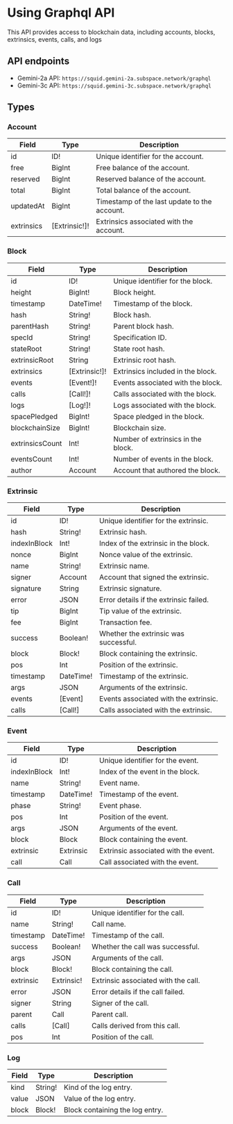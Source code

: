 # Using Graphql API

This API provides access to blockchain data, including accounts, blocks, extrinsics, events, calls, and logs

## API endpoints

- Gemini-2a API: `https://squid.gemini-2a.subspace.network/graphql`
- Gemini-3c API: `https://squid.gemini-3c.subspace.network/graphql`

## Types

### Account

| Field        | Type                       | Description                                       |
|--------------|----------------------------|---------------------------------------------------|
| id           | ID!                        | Unique identifier for the account.                |
| free         | BigInt                     | Free balance of the account.                      |
| reserved     | BigInt                     | Reserved balance of the account.                  |
| total        | BigInt              | Total balance of the account.                     |
| updatedAt    | BigInt                     | Timestamp of the last update to the account.      |
| extrinsics   | [Extrinsic!]! | Extrinsics associated with the account.           |

### Block

| Field            | Type                              | Description                                           |
|------------------|-----------------------------------|-------------------------------------------------------|
| id               | ID!                               | Unique identifier for the block.                      |
| height           | BigInt!                    | Block height.                                         |
| timestamp        | DateTime!                         | Timestamp of the block.                               |
| hash             | String!                           | Block hash.                                           |
| parentHash       | String!                           | Parent block hash.                                    |
| specId           | String!                           | Specification ID.                                     |
| stateRoot        | String!                           | State root hash.                                      |
| extrinsicRoot    | String                            | Extrinsic root hash.                                  |
| extrinsics       | [Extrinsic!]!        | Extrinsics included in the block.                     |
| events           | [Event!]!            | Events associated with the block.                     |
| calls            | [Call!]!             | Calls associated with the block.                      |
| logs             | [Log!]!              | Logs associated with the block.                       |
| spacePledged     | BigInt!                           | Space pledged in the block.                           |
| blockchainSize   | BigInt!                           | Blockchain size.                                      |
| extrinsicsCount  | Int!                              | Number of extrinsics in the block.                    |
| eventsCount      | Int!                              | Number of events in the block.                        |
| author           | Account                           | Account that authored the block.                      |

### Extrinsic

| Field        | Type                        | Description                                               |
|--------------|-----------------------------|-----------------------------------------------------------|
| id           | ID!                         | Unique identifier for the extrinsic.                      |
| hash         | String!                     | Extrinsic hash.                                           |
| indexInBlock | Int!                        | Index of the extrinsic in the block.                      |
| nonce        | BigInt                      | Nonce value of the extrinsic.                             |
| name         | String!                     | Extrinsic name.                                           |
| signer       | Account                     | Account that signed the extrinsic.                        |
| signature    | String               | Extrinsic signature.                                       |
| error        | JSON                        | Error details if the extrinsic failed.                    |
| tip          | BigInt                      | Tip value of the extrinsic.                               |
| fee          | BigInt                      | Transaction fee.                                          |
| success      | Boolean!                    | Whether the extrinsic was successful.                      |
| block        | Block!                      | Block containing the extrinsic.                           |
| pos          | Int                         | Position of the extrinsic.                                 |
| timestamp    | DateTime!            | Timestamp of the extrinsic.                                |
| args         | JSON                        | Arguments of the extrinsic.                                |
| events       | [Event]        | Events associated with the extrinsic.                      |
| calls        | [Call!]        | Calls associated with the extrinsic.                       |

### Event

| Field        | Type         | Description                                |
|--------------|--------------|--------------------------------------------|
| id           | ID!          | Unique identifier for the event.           |
| indexInBlock | Int!         | Index of the event in the block.           |
| name         | String!      | Event name.                                |
| timestamp    | DateTime!    | Timestamp of the event.                    |
| phase        | String!      | Event phase.                               |
| pos          | Int          | Position of the event.                     |
| args         | JSON         | Arguments of the event.                    |
| block        | Block        | Block containing the event.                |
| extrinsic    | Extrinsic    | Extrinsic associated with the event.       |
| call         | Call         | Call associated with the event.            |

### Call

| Field        | Type         | Description                                |
|--------------|--------------|--------------------------------------------|
| id           | ID!          | Unique identifier for the call.            |
| name         | String!      | Call name.                                 |
| timestamp    | DateTime!    | Timestamp of the call.                     |
| success      | Boolean!     | Whether the call was successful.           |
| args         | JSON         | Arguments of the call.                     |
| block        | Block!       | Block containing the call.                 |
| extrinsic    | Extrinsic!   | Extrinsic associated with the call.        |
| error        | JSON         | Error details if the call failed.          |
| signer       | String       | Signer of the call.                        |
| parent       | Call         | Parent call.                               |
| calls        | [Call]       | Calls derived from this call.              |
| pos          | Int          | Position of the call.                      |

### Log

| Field        | Type         | Description                                |
|--------------|--------------|--------------------------------------------|
| kind         | String!      | Kind of the log entry.                     |
| value        | JSON         | Value of the log entry.                    |
| block        | Block!       | Block containing the log entry.            |

